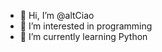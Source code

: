 - 👋 Hi, I’m @altCiao
- 👀 I’m interested in programming
- 🌱 I’m currently learning Python
<!---
altCiao/altCiao is a ✨ special ✨ repository because its `README.md` (this file) appears on your GitHub profile.
You can click the Preview link to take a look at your changes.
--->

